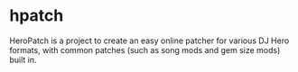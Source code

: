 # hpatch
HeroPatch is a project to create an easy online patcher for various DJ Hero formats, with common patches (such as song mods and gem size mods) built in.
